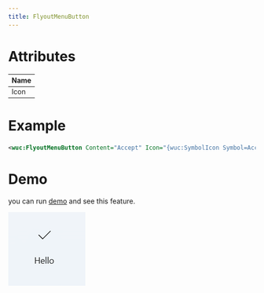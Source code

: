 ```yaml
---
title: FlyoutMenuButton
---
```


# Attributes

| Name |
|-|
|Icon|

# Example

```xml
<wuc:FlyoutMenuButton Content="Accept" Icon="{wuc:SymbolIcon Symbol=Accept}" />
```

# Demo
you can run [demo](https://github.com/WinUICommunity/WinUICommunity) and see this feature.

![WinUICommunity](https://raw.githubusercontent.com/WinUICommunity/Resources/main/WinUICommunityDocs/FlyoutMenuButton.png)
